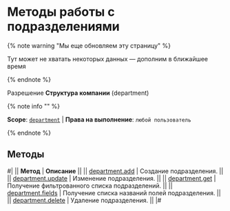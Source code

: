 # Методы работы с подразделениями

{% note warning "Мы еще обновляем эту страницу" %}

Тут может не хватать некоторых данных — дополним в ближайшее время

{% endnote %}

Разрешение **Структура компании** (department)

{% note info "" %}

**Scope**: [`department`](../scopes/permissions.md)  | **Права на выполнение**: `любой пользователь`

{% endnote %}

## Методы

#|
|| **Метод** | **Описание** ||
|| [department.add](department-add.md) | Создание подразделения. ||
|| [department.update](department-update.md) | Изменение подразделения. ||
|| [department.get](department-get.md) | Получение фильтрованного списка подразделений. ||
|| [department.fields](department-fields.md) | Получение списка названий полей подразделения. ||
|| [department.delete](department-delete.md) | Удаление подразделения. ||
|#
```